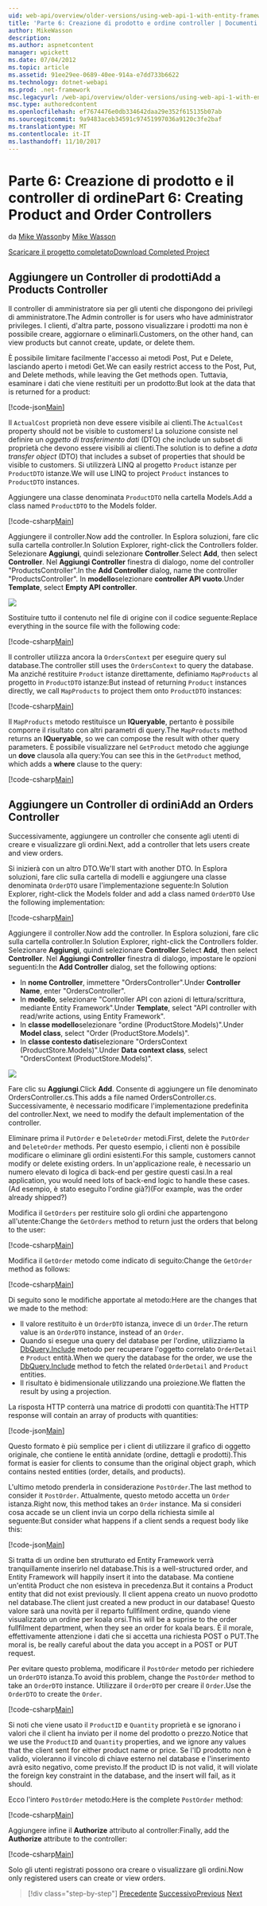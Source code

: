 ```yaml
---
uid: web-api/overview/older-versions/using-web-api-1-with-entity-framework-5/using-web-api-with-entity-framework-part-6
title: 'Parte 6: Creazione di prodotto e ordine controller | Documenti Microsoft'
author: MikeWasson
description: 
ms.author: aspnetcontent
manager: wpickett
ms.date: 07/04/2012
ms.topic: article
ms.assetid: 91ee29ee-0689-40ee-914a-e7dd733b6622
ms.technology: dotnet-webapi
ms.prod: .net-framework
msc.legacyurl: /web-api/overview/older-versions/using-web-api-1-with-entity-framework-5/using-web-api-with-entity-framework-part-6
msc.type: authoredcontent
ms.openlocfilehash: ef7674476e0db334642daa29e352f615135b07ab
ms.sourcegitcommit: 9a9483aceb34591c97451997036a9120c3fe2baf
ms.translationtype: MT
ms.contentlocale: it-IT
ms.lasthandoff: 11/10/2017
---
```

<a name="part-6-creating-product-and-order-controllers"></a><span data-ttu-id="1b0f4-102">Parte 6: Creazione di prodotto e il controller di ordine</span><span class="sxs-lookup"><span data-stu-id="1b0f4-102">Part 6: Creating Product and Order Controllers</span></span>
====================
<span data-ttu-id="1b0f4-103">da [Mike Wasson](https://github.com/MikeWasson)</span><span class="sxs-lookup"><span data-stu-id="1b0f4-103">by [Mike Wasson](https://github.com/MikeWasson)</span></span>

[<span data-ttu-id="1b0f4-104">Scaricare il progetto completato</span><span class="sxs-lookup"><span data-stu-id="1b0f4-104">Download Completed Project</span></span>](http://code.msdn.microsoft.com/ASP-NET-Web-API-with-afa30545)

## <a name="add-a-products-controller"></a><span data-ttu-id="1b0f4-105">Aggiungere un Controller di prodotti</span><span class="sxs-lookup"><span data-stu-id="1b0f4-105">Add a Products Controller</span></span>

<span data-ttu-id="1b0f4-106">Il controller di amministratore sia per gli utenti che dispongono dei privilegi di amministratore.</span><span class="sxs-lookup"><span data-stu-id="1b0f4-106">The Admin controller is for users who have administrator privileges.</span></span> <span data-ttu-id="1b0f4-107">I clienti, d'altra parte, possono visualizzare i prodotti ma non è possibile creare, aggiornare o eliminarli.</span><span class="sxs-lookup"><span data-stu-id="1b0f4-107">Customers, on the other hand, can view products but cannot create, update, or delete them.</span></span>

<span data-ttu-id="1b0f4-108">È possibile limitare facilmente l'accesso ai metodi Post, Put e Delete, lasciando aperto i metodi Get.</span><span class="sxs-lookup"><span data-stu-id="1b0f4-108">We can easily restrict access to the Post, Put, and Delete methods, while leaving the Get methods open.</span></span> <span data-ttu-id="1b0f4-109">Tuttavia, esaminare i dati che viene restituiti per un prodotto:</span><span class="sxs-lookup"><span data-stu-id="1b0f4-109">But look at the data that is returned for a product:</span></span>

[!code-json[Main](using-web-api-with-entity-framework-part-6/samples/sample1.json?highlight=1)]

<span data-ttu-id="1b0f4-110">Il `ActualCost` proprietà non deve essere visibile ai clienti.</span><span class="sxs-lookup"><span data-stu-id="1b0f4-110">The `ActualCost` property should not be visible to customers!</span></span> <span data-ttu-id="1b0f4-111">La soluzione consiste nel definire un *oggetto di trasferimento dati* (DTO) che include un subset di proprietà che devono essere visibili ai clienti.</span><span class="sxs-lookup"><span data-stu-id="1b0f4-111">The solution is to define a *data transfer object* (DTO) that includes a subset of properties that should be visible to customers.</span></span> <span data-ttu-id="1b0f4-112">Si utilizzerà LINQ al progetto `Product` istanze per `ProductDTO` istanze.</span><span class="sxs-lookup"><span data-stu-id="1b0f4-112">We will use LINQ to project `Product` instances to `ProductDTO` instances.</span></span>

<span data-ttu-id="1b0f4-113">Aggiungere una classe denominata `ProductDTO` nella cartella Models.</span><span class="sxs-lookup"><span data-stu-id="1b0f4-113">Add a class named `ProductDTO` to the Models folder.</span></span>

[!code-csharp[Main](using-web-api-with-entity-framework-part-6/samples/sample2.cs)]

<span data-ttu-id="1b0f4-114">Aggiungere il controller.</span><span class="sxs-lookup"><span data-stu-id="1b0f4-114">Now add the controller.</span></span> <span data-ttu-id="1b0f4-115">In Esplora soluzioni, fare clic sulla cartella controller.</span><span class="sxs-lookup"><span data-stu-id="1b0f4-115">In Solution Explorer, right-click the Controllers folder.</span></span> <span data-ttu-id="1b0f4-116">Selezionare **Aggiungi**, quindi selezionare **Controller**.</span><span class="sxs-lookup"><span data-stu-id="1b0f4-116">Select **Add**, then select **Controller**.</span></span> <span data-ttu-id="1b0f4-117">Nel **Aggiungi Controller** finestra di dialogo, nome del controller &quot;ProductsController&quot;.</span><span class="sxs-lookup"><span data-stu-id="1b0f4-117">In the **Add Controller** dialog, name the controller &quot;ProductsController&quot;.</span></span> <span data-ttu-id="1b0f4-118">In **modello**selezionare **controller API vuoto**.</span><span class="sxs-lookup"><span data-stu-id="1b0f4-118">Under **Template**, select **Empty API controller**.</span></span>

![](using-web-api-with-entity-framework-part-6/_static/image1.png)

<span data-ttu-id="1b0f4-119">Sostituire tutto il contenuto nel file di origine con il codice seguente:</span><span class="sxs-lookup"><span data-stu-id="1b0f4-119">Replace everything in the source file with the following code:</span></span>

[!code-csharp[Main](using-web-api-with-entity-framework-part-6/samples/sample3.cs)]

<span data-ttu-id="1b0f4-120">Il controller utilizza ancora la `OrdersContext` per eseguire query sul database.</span><span class="sxs-lookup"><span data-stu-id="1b0f4-120">The controller still uses the `OrdersContext` to query the database.</span></span> <span data-ttu-id="1b0f4-121">Ma anziché restituire `Product` istanze direttamente, definiamo `MapProducts` al progetto in `ProductDTO` istanze:</span><span class="sxs-lookup"><span data-stu-id="1b0f4-121">But instead of returning `Product` instances directly, we call `MapProducts` to project them onto `ProductDTO` instances:</span></span>

[!code-csharp[Main](using-web-api-with-entity-framework-part-6/samples/sample4.cs?highlight=1)]

<span data-ttu-id="1b0f4-122">Il `MapProducts` metodo restituisce un **IQueryable**, pertanto è possibile comporre il risultato con altri parametri di query.</span><span class="sxs-lookup"><span data-stu-id="1b0f4-122">The `MapProducts` method returns an **IQueryable**, so we can compose the result with other query parameters.</span></span> <span data-ttu-id="1b0f4-123">È possibile visualizzare nel `GetProduct` metodo che aggiunge un **dove** clausola alla query:</span><span class="sxs-lookup"><span data-stu-id="1b0f4-123">You can see this in the `GetProduct` method, which adds a **where** clause to the query:</span></span>

[!code-csharp[Main](using-web-api-with-entity-framework-part-6/samples/sample5.cs?highlight=2)]

## <a name="add-an-orders-controller"></a><span data-ttu-id="1b0f4-124">Aggiungere un Controller di ordini</span><span class="sxs-lookup"><span data-stu-id="1b0f4-124">Add an Orders Controller</span></span>

<span data-ttu-id="1b0f4-125">Successivamente, aggiungere un controller che consente agli utenti di creare e visualizzare gli ordini.</span><span class="sxs-lookup"><span data-stu-id="1b0f4-125">Next, add a controller that lets users create and view orders.</span></span>

<span data-ttu-id="1b0f4-126">Si inizierà con un altro DTO.</span><span class="sxs-lookup"><span data-stu-id="1b0f4-126">We'll start with another DTO.</span></span> <span data-ttu-id="1b0f4-127">In Esplora soluzioni, fare clic sulla cartella di modelli e aggiungere una classe denominata `OrderDTO` usare l'implementazione seguente:</span><span class="sxs-lookup"><span data-stu-id="1b0f4-127">In Solution Explorer, right-click the Models folder and add a class named `OrderDTO` Use the following implementation:</span></span>

[!code-csharp[Main](using-web-api-with-entity-framework-part-6/samples/sample6.cs)]

<span data-ttu-id="1b0f4-128">Aggiungere il controller.</span><span class="sxs-lookup"><span data-stu-id="1b0f4-128">Now add the controller.</span></span> <span data-ttu-id="1b0f4-129">In Esplora soluzioni, fare clic sulla cartella controller.</span><span class="sxs-lookup"><span data-stu-id="1b0f4-129">In Solution Explorer, right-click the Controllers folder.</span></span> <span data-ttu-id="1b0f4-130">Selezionare **Aggiungi**, quindi selezionare **Controller**.</span><span class="sxs-lookup"><span data-stu-id="1b0f4-130">Select **Add**, then select **Controller**.</span></span> <span data-ttu-id="1b0f4-131">Nel **Aggiungi Controller** finestra di dialogo, impostare le opzioni seguenti:</span><span class="sxs-lookup"><span data-stu-id="1b0f4-131">In the **Add Controller** dialog, set the following options:</span></span>

- <span data-ttu-id="1b0f4-132">In **nome Controller**, immettere "OrdersController".</span><span class="sxs-lookup"><span data-stu-id="1b0f4-132">Under **Controller Name**, enter "OrdersController".</span></span>
- <span data-ttu-id="1b0f4-133">In **modello**, selezionare "Controller API con azioni di lettura/scrittura, mediante Entity Framework".</span><span class="sxs-lookup"><span data-stu-id="1b0f4-133">Under **Template**, select "API controller with read/write actions, using Entity Framework".</span></span>
- <span data-ttu-id="1b0f4-134">In **classe modello**selezionare &quot;ordine (ProductStore.Models)&quot;.</span><span class="sxs-lookup"><span data-stu-id="1b0f4-134">Under **Model class**, select &quot;Order (ProductStore.Models)&quot;.</span></span>
- <span data-ttu-id="1b0f4-135">In **classe contesto dati**selezionare &quot;OrdersContext (ProductStore.Models)&quot;.</span><span class="sxs-lookup"><span data-stu-id="1b0f4-135">Under **Data context class**, select &quot;OrdersContext (ProductStore.Models)&quot;.</span></span>

![](using-web-api-with-entity-framework-part-6/_static/image2.png)

<span data-ttu-id="1b0f4-136">Fare clic su **Aggiungi**.</span><span class="sxs-lookup"><span data-stu-id="1b0f4-136">Click **Add**.</span></span> <span data-ttu-id="1b0f4-137">Consente di aggiungere un file denominato OrdersController.cs.</span><span class="sxs-lookup"><span data-stu-id="1b0f4-137">This adds a file named OrdersController.cs.</span></span> <span data-ttu-id="1b0f4-138">Successivamente, è necessario modificare l'implementazione predefinita del controller.</span><span class="sxs-lookup"><span data-stu-id="1b0f4-138">Next, we need to modify the default implementation of the controller.</span></span>

<span data-ttu-id="1b0f4-139">Eliminare prima il `PutOrder` e `DeleteOrder` metodi.</span><span class="sxs-lookup"><span data-stu-id="1b0f4-139">First, delete the `PutOrder` and `DeleteOrder` methods.</span></span> <span data-ttu-id="1b0f4-140">Per questo esempio, i clienti non è possibile modificare o eliminare gli ordini esistenti.</span><span class="sxs-lookup"><span data-stu-id="1b0f4-140">For this sample, customers cannot modify or delete existing orders.</span></span> <span data-ttu-id="1b0f4-141">In un'applicazione reale, è necessario un numero elevato di logica di back-end per gestire questi casi.</span><span class="sxs-lookup"><span data-stu-id="1b0f4-141">In a real application, you would need lots of back-end logic to handle these cases.</span></span> <span data-ttu-id="1b0f4-142">(Ad esempio, è stato eseguito l'ordine già?)</span><span class="sxs-lookup"><span data-stu-id="1b0f4-142">(For example, was the order already shipped?)</span></span>

<span data-ttu-id="1b0f4-143">Modifica il `GetOrders` per restituire solo gli ordini che appartengono all'utente:</span><span class="sxs-lookup"><span data-stu-id="1b0f4-143">Change the `GetOrders` method to return just the orders that belong to the user:</span></span>

[!code-csharp[Main](using-web-api-with-entity-framework-part-6/samples/sample7.cs)]

<span data-ttu-id="1b0f4-144">Modifica il `GetOrder` metodo come indicato di seguito:</span><span class="sxs-lookup"><span data-stu-id="1b0f4-144">Change the `GetOrder` method as follows:</span></span>

[!code-csharp[Main](using-web-api-with-entity-framework-part-6/samples/sample8.cs)]

<span data-ttu-id="1b0f4-145">Di seguito sono le modifiche apportate al metodo:</span><span class="sxs-lookup"><span data-stu-id="1b0f4-145">Here are the changes that we made to the method:</span></span>

- <span data-ttu-id="1b0f4-146">Il valore restituito è un `OrderDTO` istanza, invece di un `Order`.</span><span class="sxs-lookup"><span data-stu-id="1b0f4-146">The return value is an `OrderDTO` instance, instead of an `Order`.</span></span>
- <span data-ttu-id="1b0f4-147">Quando si esegue una query del database per l'ordine, utilizziamo la [DbQuery.Include](https://msdn.microsoft.com/en-us/library/gg696395) metodo per recuperare l'oggetto correlato `OrderDetail` e `Product` entità.</span><span class="sxs-lookup"><span data-stu-id="1b0f4-147">When we query the database for the order, we use the [DbQuery.Include](https://msdn.microsoft.com/en-us/library/gg696395) method to fetch the related `OrderDetail` and `Product` entities.</span></span>
- <span data-ttu-id="1b0f4-148">Il risultato è bidimensionale utilizzando una proiezione.</span><span class="sxs-lookup"><span data-stu-id="1b0f4-148">We flatten the result by using a projection.</span></span>

<span data-ttu-id="1b0f4-149">La risposta HTTP conterrà una matrice di prodotti con quantità:</span><span class="sxs-lookup"><span data-stu-id="1b0f4-149">The HTTP response will contain an array of products with quantities:</span></span>

[!code-json[Main](using-web-api-with-entity-framework-part-6/samples/sample9.json)]

<span data-ttu-id="1b0f4-150">Questo formato è più semplice per i client di utilizzare il grafico di oggetto originale, che contiene le entità annidate (ordine, dettagli e prodotti).</span><span class="sxs-lookup"><span data-stu-id="1b0f4-150">This format is easier for clients to consume than the original object graph, which contains nested entities (order, details, and products).</span></span>

<span data-ttu-id="1b0f4-151">L'ultimo metodo prenderla in considerazione `PostOrder`.</span><span class="sxs-lookup"><span data-stu-id="1b0f4-151">The last method to consider it `PostOrder`.</span></span> <span data-ttu-id="1b0f4-152">Attualmente, questo metodo accetta un `Order` istanza.</span><span class="sxs-lookup"><span data-stu-id="1b0f4-152">Right now, this method takes an `Order` instance.</span></span> <span data-ttu-id="1b0f4-153">Ma si consideri cosa accade se un client invia un corpo della richiesta simile al seguente:</span><span class="sxs-lookup"><span data-stu-id="1b0f4-153">But consider what happens if a client sends a request body like this:</span></span>

[!code-json[Main](using-web-api-with-entity-framework-part-6/samples/sample10.json)]

<span data-ttu-id="1b0f4-154">Si tratta di un ordine ben strutturato ed Entity Framework verrà tranquillamente inserirlo nel database.</span><span class="sxs-lookup"><span data-stu-id="1b0f4-154">This is a well-structured order, and Entity Framework will happily insert it into the database.</span></span> <span data-ttu-id="1b0f4-155">Ma contiene un'entità Product che non esisteva in precedenza.</span><span class="sxs-lookup"><span data-stu-id="1b0f4-155">But it contains a Product entity that did not exist previously.</span></span> <span data-ttu-id="1b0f4-156">Il client appena creato un nuovo prodotto nel database.</span><span class="sxs-lookup"><span data-stu-id="1b0f4-156">The client just created a new product in our database!</span></span> <span data-ttu-id="1b0f4-157">Questo valore sarà una novità per il reparto fullfilment ordine, quando viene visualizzato un ordine per koala orsi.</span><span class="sxs-lookup"><span data-stu-id="1b0f4-157">This will be a suprise to the order fullfilment department, when they see an order for koala bears.</span></span> <span data-ttu-id="1b0f4-158">È il morale, effettivamente attenzione i dati che si accetta una richiesta POST o PUT.</span><span class="sxs-lookup"><span data-stu-id="1b0f4-158">The moral is, be really careful about the data you accept in a POST or PUT request.</span></span>

<span data-ttu-id="1b0f4-159">Per evitare questo problema, modificare il `PostOrder` metodo per richiedere un `OrderDTO` istanza.</span><span class="sxs-lookup"><span data-stu-id="1b0f4-159">To avoid this problem, change the `PostOrder` method to take an `OrderDTO` instance.</span></span> <span data-ttu-id="1b0f4-160">Utilizzare il `OrderDTO` per creare il `Order`.</span><span class="sxs-lookup"><span data-stu-id="1b0f4-160">Use the `OrderDTO` to create the `Order`.</span></span>

[!code-csharp[Main](using-web-api-with-entity-framework-part-6/samples/sample11.cs)]

<span data-ttu-id="1b0f4-161">Si noti che viene usato il `ProductID` e `Quantity` proprietà e se ignorano i valori che il client ha inviato per il nome del prodotto o prezzo.</span><span class="sxs-lookup"><span data-stu-id="1b0f4-161">Notice that we use the `ProductID` and `Quantity` properties, and we ignore any values that the client sent for either product name or price.</span></span> <span data-ttu-id="1b0f4-162">Se l'ID prodotto non è valido, violeranno il vincolo di chiave esterno nel database e l'inserimento avrà esito negativo, come previsto.</span><span class="sxs-lookup"><span data-stu-id="1b0f4-162">If the product ID is not valid, it will violate the foreign key constraint in the database, and the insert will fail, as it should.</span></span>

<span data-ttu-id="1b0f4-163">Ecco l'intero `PostOrder` metodo:</span><span class="sxs-lookup"><span data-stu-id="1b0f4-163">Here is the complete `PostOrder` method:</span></span>

[!code-csharp[Main](using-web-api-with-entity-framework-part-6/samples/sample12.cs)]

<span data-ttu-id="1b0f4-164">Aggiungere infine il **Authorize** attributo al controller:</span><span class="sxs-lookup"><span data-stu-id="1b0f4-164">Finally, add the **Authorize** attribute to the controller:</span></span>

[!code-csharp[Main](using-web-api-with-entity-framework-part-6/samples/sample13.cs)]

<span data-ttu-id="1b0f4-165">Solo gli utenti registrati possono ora creare o visualizzare gli ordini.</span><span class="sxs-lookup"><span data-stu-id="1b0f4-165">Now only registered users can create or view orders.</span></span>

>[!div class="step-by-step"]
<span data-ttu-id="1b0f4-166">[Precedente](using-web-api-with-entity-framework-part-5.md)
[Successivo](using-web-api-with-entity-framework-part-7.md)</span><span class="sxs-lookup"><span data-stu-id="1b0f4-166">[Previous](using-web-api-with-entity-framework-part-5.md)
[Next](using-web-api-with-entity-framework-part-7.md)</span></span>
